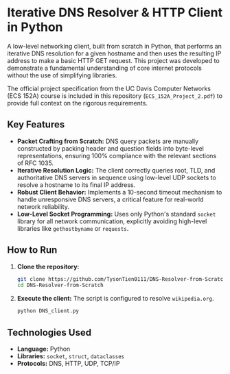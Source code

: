 # Iterative DNS Resolver & HTTP Client in Python

A low-level networking client, built from scratch in Python, that performs an iterative DNS resolution for a given hostname and then uses the resulting IP address to make a basic HTTP GET request. This project was developed to demonstrate a fundamental understanding of core internet protocols without the use of simplifying libraries.

The official project specification from the UC Davis Computer Networks (ECS 152A) course is included in this repository (`ECS_152A_Project_2.pdf`) to provide full context on the rigorous requirements.

## Key Features

*   **Packet Crafting from Scratch:** DNS query packets are manually constructed by packing header and question fields into byte-level representations, ensuring 100% compliance with the relevant sections of RFC 1035.
*   **Iterative Resolution Logic:** The client correctly queries root, TLD, and authoritative DNS servers in sequence using low-level UDP sockets to resolve a hostname to its final IP address.
*   **Robust Client Behavior:** Implements a 10-second timeout mechanism to handle unresponsive DNS servers, a critical feature for real-world network reliability.
*   **Low-Level Socket Programming:** Uses only Python's standard `socket` library for all network communication, explicitly avoiding high-level libraries like `gethostbyname` or `requests`.

## How to Run

1.  **Clone the repository:**
    ```bash
    git clone https://github.com/TysonTien0111/DNS-Resolver-from-Scratch.git
    cd DNS-Resolver-from-Scratch
    ```

2.  **Execute the client:**
    The script is configured to resolve `wikipedia.org`.
    ```bash
    python DNS_client.py
    ```

## Technologies Used

*   **Language:** Python
*   **Libraries:** `socket`, `struct`, `dataclasses`
*   **Protocols:** DNS, HTTP, UDP, TCP/IP
